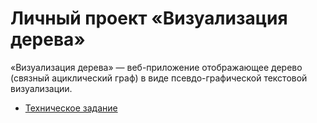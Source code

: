 # Личный проект «Визуализация дерева»

«Визуализация дерева» — веб-приложение отображающее дерево (связный ациклический граф) в виде псевдо-графической текстовой визуализации.

* [Техническое задание](specification.md)

